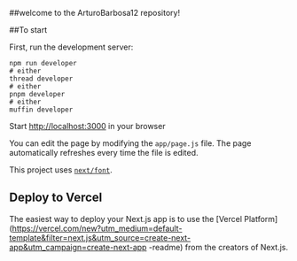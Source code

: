 ##welcome to the ArturoBarbosa12 repository!

##To start

First, run the development server:

```tap
npm run developer
# either
thread developer
# either
pnpm developer
# either
muffin developer
```

Start [http://localhost:3000](http://localhost:3000) in your browser

You can edit the page by modifying the `app/page.js` file. The page automatically refreshes every time the file is edited.

This project uses [`next/font`](https://nextjs.org/docs/basic-features/font-optimization).

## Deploy to Vercel

The easiest way to deploy your Next.js app is to use the [Vercel Platform](https://vercel.com/new?utm_medium=default-template&filter=next.js&utm_source=create-next-app&utm_campaign=create-next-app -readme) from the creators of Next.js.
